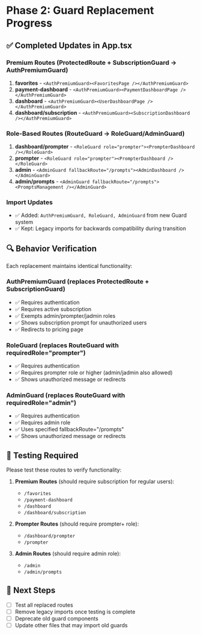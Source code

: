 # Phase 2: Guard Replacement Progress

## ✅ Completed Updates in App.tsx

### Premium Routes (ProtectedRoute + SubscriptionGuard → AuthPremiumGuard)
1. **favorites** - `<AuthPremiumGuard><FavoritesPage /></AuthPremiumGuard>`
2. **payment-dashboard** - `<AuthPremiumGuard><PaymentDashboardPage /></AuthPremiumGuard>`
3. **dashboard** - `<AuthPremiumGuard><UserDashboardPage /></AuthPremiumGuard>`
4. **dashboard/subscription** - `<AuthPremiumGuard><SubscriptionDashboard /></AuthPremiumGuard>`

### Role-Based Routes (RouteGuard → RoleGuard/AdminGuard)
1. **dashboard/prompter** - `<RoleGuard role="prompter"><PrompterDashboard /></RoleGuard>`
2. **prompter** - `<RoleGuard role="prompter"><PrompterDashboard /></RoleGuard>`
3. **admin** - `<AdminGuard fallbackRoute="/prompts"><AdminDashboard /></AdminGuard>`
4. **admin/prompts** - `<AdminGuard fallbackRoute="/prompts"><PromptsManagement /></AdminGuard>`

### Import Updates
- ✅ Added: `AuthPremiumGuard, RoleGuard, AdminGuard` from new Guard system
- ✅ Kept: Legacy imports for backwards compatibility during transition

## 🔍 Behavior Verification

Each replacement maintains identical functionality:

### AuthPremiumGuard (replaces ProtectedRoute + SubscriptionGuard)
- ✅ Requires authentication 
- ✅ Requires active subscription
- ✅ Exempts admin/prompter/jadmin roles
- ✅ Shows subscription prompt for unauthorized users
- ✅ Redirects to pricing page

### RoleGuard (replaces RouteGuard with requiredRole="prompter")
- ✅ Requires authentication
- ✅ Requires prompter role or higher (admin/jadmin also allowed)
- ✅ Shows unauthorized message or redirects

### AdminGuard (replaces RouteGuard with requiredRole="admin")
- ✅ Requires authentication
- ✅ Requires admin role
- ✅ Uses specified fallbackRoute="/prompts"
- ✅ Shows unauthorized message or redirects

## 🧪 Testing Required

Please test these routes to verify functionality:
1. **Premium Routes** (should require subscription for regular users):
   - `/favorites`
   - `/payment-dashboard` 
   - `/dashboard`
   - `/dashboard/subscription`

2. **Prompter Routes** (should require prompter+ role):
   - `/dashboard/prompter`
   - `/prompter`

3. **Admin Routes** (should require admin role):
   - `/admin`
   - `/admin/prompts`

## 📝 Next Steps

- [ ] Test all replaced routes
- [ ] Remove legacy imports once testing is complete
- [ ] Deprecate old guard components
- [ ] Update other files that may import old guards